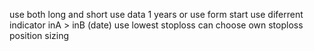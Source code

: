 use both long and short 
use data 1 years or use form start
use diferrent indicator
inA > inB (date)
use lowest stoploss 
can choose own stoploss
position sizing
